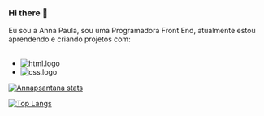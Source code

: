 ### Hi there :pencil:

Eu sou a Anna Paula, sou uma Programadora Front End, atualmente estou aprendendo e criando projetos com:
<br>
<br>
- <img src="https://img.shields.io/badge/HTML5-E34F26?style=for-the-badge&logo=html5&logoColor=white" alt="html.logo" />
- <img src="https://img.shields.io/badge/CSS3-1572B6?style=for-the-badge&logo=css3&logoColor=white" alt="css.logo" />


[![Annapsantana stats](https://github-readme-stats.vercel.app/api?username=Annapsantana)](https://github.com/anuraghazra/github-readme-stats)

[![Top Langs](https://github-readme-stats.vercel.app/api/top-langs/?username=Annapsantana)](https://github.com/anuraghazra/github-readme-stats)
